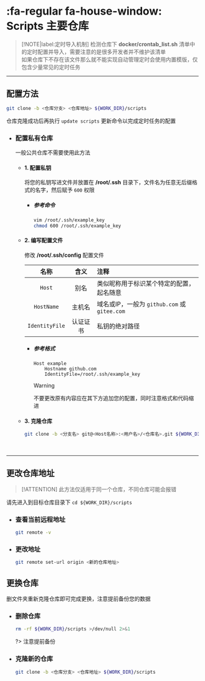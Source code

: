# :fa-regular fa-house-window: Scripts 主要仓库

> [!NOTE|label:定时导入机制]
> 检测仓库下 **docker/crontab_list.sh** 清单中的定时配置并导入，需要注意的是很多开发者并不维护该清单  
> 如果仓库下不存在该文件那么就不能实现自动管理定时会使用内置模版，仅包含少量常见的定时任务

***

## 配置方法

```bash
git clone -b <仓库分支> <仓库地址> ${WORK_DIR}/scripts
```
仓库克隆成功后再执行 `update scripts` 更新命令以完成定时任务的配置

  - ### 配置私有仓库

    一般公共仓库不需要使用此方法

    - #### 1. 配置私钥

      将您的私钥写进文件并放置在 **/root/.ssh** 目录下，文件名为任意无后缀格式的名字，然后赋予 `600` 权限

      - ##### 参考命令

        ```bash
        vim /root/.ssh/example_key
        chmod 600 /root/.ssh/example_key
        ```

    - #### 2. 编写配置文件

      修改 **/root/.ssh/config** 配置文件

      |       名称      |  含义  |                    注释                    |
      | :------------: | :----: | :---------------------------------------- |
      |     `Host`     |   别名  | 类似昵称用于标识某个特定的配置，起名随意         |
      |   `HostName`   |  主机名 | 域名或IP，一般为 `github.com` 或 `gitee.com` |
      | `IdentityFile` | 认证证书 | 私钥的绝对路径                               |

      - ##### 参考格式

        ```
        Host example
            Hostname github.com
            IdentityFile=/root/.ssh/example_key
        ```
        > [!WARNING]
        > 不要更改原有内容应在其下方追加您的配置，同时注意格式和代码缩进

    - #### 3. 克隆仓库

      ```bash
      git clone -b <分支名> git@<Host名称>:<用户名>/<仓库名>.git ${WORK_DIR}/scripts
      ```

ㅤ

***

## 更改仓库地址

> [!ATTENTION]
> 此方法仅适用于同一个仓库，不同仓库可能会报错

请先进入到目标仓库目录下 `cd ${WORK_DIR}/scripts`

- ### 查看当前远程地址

  ```bash
  git remote -v
  ```

- ### 更改地址

  ```bash
  git remote set-url origin <新的仓库地址>
  ```

## 更换仓库

删文件夹重新克隆仓库即可完成更换，注意提前备份您的数据

- ### 删除仓库

  ```bash
  rm -rf ${WORK_DIR}/scripts >/dev/null 2>&1
  ```
  ?> 注意提前备份

- ### 克隆新的仓库

  ```bash
  git clone -b <仓库分支> <仓库地址> ${WORK_DIR}/scripts
  ```
